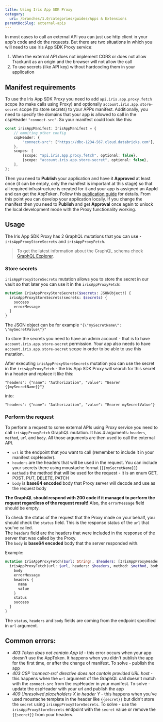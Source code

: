 ```yaml
---
title: Using Iris App SDK Proxy
category:
  uri: /branches/1.0/categories/guides/Apps & Extensions
parentDocSlug: external-apis
---
```


In most cases to call an external API you can just use http client in your app's code and do the requests. But there are
two situations in which you will need to use Iris App SDK Proxy service:

1. When the external API does not implement CORS or does not allow Trackunit as an origin and the browser will not allow
   the call
2. To use secrets (like API key) without hardcoding them in your application

## Manifest requirements

To use the Iris App SDK Proxy you need to add `api.iris.app.proxy.fetch` scope (to make calls using Proxy) and
optionally `account.iris.app.store-secret` scope (to store secrets) to your APPs manifest. Additionally, you need to
specify the domains that your app is allowed to call in the cspHeader `"connect-src"`. So your manifest could look like
this:

```ts
const irisAppManifest: IrisAppManifest = {
    // ommiting other config
    cspHeader: {
        "connect-src": ["https://dbc-1234-567.cloud.databricks.com"],
    },
    scopes: [
        {scope: "api.iris.app.proxy.fetch", optional: false},
        {scope: "account.iris.app.store-secret", optional: false},
    ],
};
```

Then you need to **Publish** your application and have it **Approved** at least once (it can be empty, only the manifest
is important at this stage) so that all required infrastructure is created for it and your app is assigned an AppId and
can get the AppToken. Follow this [publication guide](https://developers.trackunit.com/docs/publish-app) for details.
From this point you can develop your application locally. If you change the manifest then you need
to **Publish** and get **Approval** once again to unlock the local development mode with the Proxy functionality
working.

## Usage

The Iris App SDK Proxy has 2 GraphQL mutations that you can use - `irisAppProxyStoreSecrets` and `irisAppProxyFetch`.
> To get the latest information about the GraphQL schema
> check [GraphQL Explorer](https://apps.iris.trackunit.com/graphql-public-viewer/).

### Store secrets

`irisAppProxyStoreSecrets` mutation allows you to store the secret in our vault so that later you can use it in the
`irisAppProxyFetch`:

```graphql
mutation IrisAppProxyStoreSecrets($secrets: JSONObject!) {
  irisAppProxyStoreSecrets(secrets: $secrets) {
    success
    errorMessage
  }
}
```

The JSON object can be for example `"{\"mySecretName\": \"mySecretValue\"}"`

To store the secrets you need to have an admin account - that is to have
`account.iris.app.store-secret` permission. Your app also needs to have `account.iris.app.store-secret` scope in order
to be able to use this mutation.

After executing `irisAppProxyStoreSecrets` mutation you can use the secret in the `irisAppProxyFetch` - the Iris App SDK
Proxy will search for this secret in a header and replace it like this:

```
"headers": {"name": "Authorization", "value": "Bearer {{mySecretName}}"}
```

into:

```
"headers": {"name": "Authorization", "value": "Bearer mySecretValue"}
```

### Perform the request

To perform a request to some external APIs using Proxy service you need to call `irisAppProxyFetch` GraphQL mutation.
It has 4 arguments: `headers`, `method`, `url` and `body`. All those arguments are then used to call the external API.

* `url` is the endpoint that you want to call (remember to include it in your manifest cspHeader).
* `headers` are the headers that will be used in the request. You can include your secrets there using moustache
  format (`{{mySecretName}}`)
* `method`is the method that will be used for the request - it is an enum GET, POST, PUT, DELETE, PATCH
* `body` is **base64 encoded** body that Proxy server will decode and use as the request body

**The GraphQL should respond with 200 code if it managed to perform the request regardless of the request result!**
Also, the `errorMessage` field should be empty.

To check the status of the request that the Proxy made on your behalf, you should check the `status` field. This is the
response status of the `url` that you've called.  
The `headers` field are the headers that were included in the response of the server that was called by the Proxy.  
The `body` is **base64 encoded** body that the server responded with.

Example:

```graphql
mutation IrisAppProxyFetch($url: String!, $headers: [IrisAppProxyHeader!]!, $method: HttpMethod!, $body: String) {
  irisAppProxyFetch(url: $url, headers: $headers, method: $method, body: $body) {
    body
    errorMessage
    headers {
      name
      value
    }
    status
    success
  }
}
```

The `status`, `headers` and `body` fields are coming from the endpoint specified in `url` argument.

## Common errors:

* _403 Token does not contain App Id_ - this error occurs when your app doesn't use the AppToken. It happens when you
  didn't publish the app for the first time, or after the change of manifest. To solve - publish the app
* _403 CSP 'connect-src' directive does not contain provided URL host_ - this happens when the `url` argument of the
  GraphQL call doesn't match with the `connect-src` from the cspHeader in your manifest. To solve - update the cspHeader
  with your url and publish the app
* _409 Unresolved placeholders X in header Y_ - this happens when you've used moustache template in the header like
  `{{secret}}` but didn't store the `secret` using `irisAppProxyStoreSecrets`. To solve - use the
  `irisAppProxyStoreSecrets` endpoint with the `secret` value or remove the `{{secret}}` from your headers.
